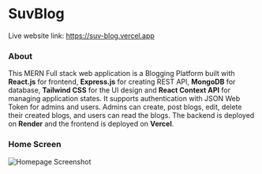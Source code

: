 # SuvBlog

Live website link: https://suv-blog.vercel.app


### About

This MERN Full stack web application is a Blogging Platform built with __React.js__ for frontend,
__Express.js__ for creating REST API, __MongoDB__ for database, __Tailwind CSS__ for the UI design and __React Context API__ for managing application states. It supports authentication with JSON Web Token for admins and users. Admins can create, post blogs, edit, delete their created blogs, and users can read the blogs. The backend is deployed on __Render__ and the frontend is deployed on __Vercel__.


### Home Screen

![Homepage Screenshot](frontend/public/screenshots/homepage.png)
